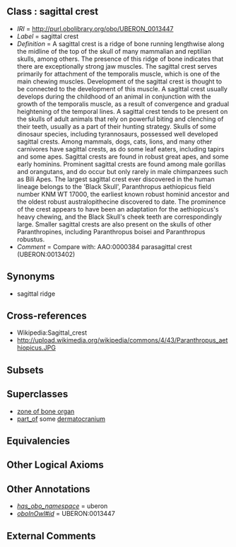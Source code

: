 
## Class : sagittal crest

 * *IRI* = http://purl.obolibrary.org/obo/UBERON_0013447
 * *Label* = sagittal crest
 * *Definition* = A sagittal crest is a ridge of bone running lengthwise along the midline of the top of the skull of many mammalian and reptilian skulls, among others. The presence of this ridge of bone indicates that there are exceptionally strong jaw muscles. The sagittal crest serves primarily for attachment of the temporalis muscle, which is one of the main chewing muscles. Development of the sagittal crest is thought to be connected to the development of this muscle. A sagittal crest usually develops during the childhood of an animal in conjunction with the growth of the temporalis muscle, as a result of convergence and gradual heightening of the temporal lines. A sagittal crest tends to be present on the skulls of adult animals that rely on powerful biting and clenching of their teeth, usually as a part of their hunting strategy. Skulls of some dinosaur species, including tyrannosaurs, possessed well developed sagittal crests. Among mammals, dogs, cats, lions, and many other carnivores have sagittal crests, as do some leaf eaters, including tapirs and some apes. Sagittal crests are found in robust great apes, and some early hominins. Prominent sagittal crests are found among male gorillas and orangutans, and do occur but only rarely in male chimpanzees such as Bili Apes. The largest sagittal crest ever discovered in the human lineage belongs to the 'Black Skull', Paranthropus aethiopicus field number KNM WT 17000, the earliest known robust hominid ancestor and the oldest robust australopithecine discovered to date. The prominence of the crest appears to have been an adaptation for the aethiopicus's heavy chewing, and the Black Skull's cheek teeth are correspondingly large. Smaller sagittal crests are also present on the skulls of other Paranthropines, including Paranthropus boisei and Paranthropus robustus.
 * *Comment* = Compare with: AAO:0000384 parasagittal crest (UBERON:0013402)

## Synonyms

 * sagittal ridge

## Cross-references

 * Wikipedia:Sagittal_crest
 * http://upload.wikimedia.org/wikipedia/commons/4/43/Paranthropus_aethiopicus.JPG

## Subsets


## Superclasses

 * [zone of bone organ](../../UBERON/13/UBERON_0005913.md)
 * [part_of](../../BFO/50/BFO_0000050.md) some [dermatocranium](../../UBERON/13/UBERON_0003113.md)

## Equivalencies


## Other Logical Axioms


## Other Annotations

 * *[has_obo_namespace](../../ce/oboInOwl#hasOBONamespace.md)* = uberon
 * *[oboInOwl#id](../../id/oboInOwl#id.md)* = UBERON:0013447

## External Comments

